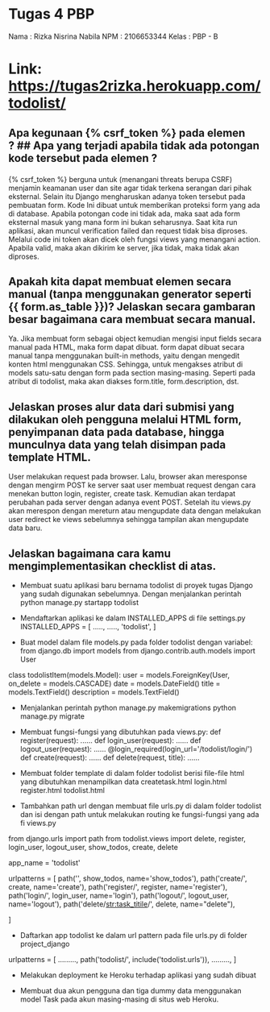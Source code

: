  # Tugas 4 PBP
 Nama   : Rizka Nisrina Nabila
 NPM    : 2106653344
 Kelas  : PBP - B
 
 # Link: https://tugas2rizka.herokuapp.com/todolist/
 
 ## Apa kegunaan {% csrf_token %} pada elemen <form>? ## Apa yang terjadi apabila tidak ada potongan kode tersebut pada elemen <form>?
{% csrf_token %} berguna untuk (menangani threats berupa CSRF) menjamin keamanan user dan site agar tidak terkena serangan dari pihak eksternal. Selain itu Django mengharuskan adanya token tersebut pada pembuatan form. Kode Ini dibuat untuk memberikan proteksi form yang ada di database. Apabila potongan code ini tidak ada, maka saat ada form eksternal masuk yang mana form ini bukan seharusnya. Saat kita run aplikasi, akan muncul verification failed dan request tidak bisa diproses. Melalui code ini token akan dicek oleh fungsi views yang menangani action. Apabila valid, maka akan dikirim ke server, jika tidak, maka tidak akan diproses. 
 
 ## Apakah kita dapat membuat elemen <form> secara manual (tanpa menggunakan generator seperti {{ form.as_table }})? Jelaskan secara gambaran besar bagaimana cara membuat <form> secara manual.
 Ya. Jika membuat form sebagai object kemudian mengisi input fields secara manual pada HTML, maka form dapat dibuat. form dapat dibuat secara manual tanpa menggunakan built-in methods, yaitu dengan mengedit konten html menggunakan CSS. Sehingga, untuk mengakses atribut di models satu-satu dengan form pada section masing-masing. Seperti pada atribut di todolist, maka akan diakses form.title, form.description, dst.

 ## Jelaskan proses alur data dari submisi yang dilakukan oleh pengguna melalui HTML form, penyimpanan data pada database, hingga munculnya data yang telah disimpan pada template HTML.
  User melakukan request pada browser. Lalu, browser akan meresponse dengan mengirm POST ke server saat user membuat request dengan cara menekan button login, register, create task. Kemudian akan terdapat perubahan pada server dengan adanya event POST. Setelah itu views.py akan merespon dengan mereturn atau mengupdate data dengan melakukan user redirect ke views sebelumnya sehingga tampilan akan mengupdate data baru.

 ## Jelaskan bagaimana cara kamu mengimplementasikan checklist di atas.
  - Membuat suatu aplikasi baru bernama todolist di proyek tugas Django yang sudah digunakan sebelumnya. Dengan menjalankan perintah python manage.py startapp todolist

  - Mendaftarkan aplikasi ke dalam INSTALLED_APPS di file settings.py
INSTALLED_APPS = [
.....,
.....,
'todolist',
]

- Buat model dalam file models.py pada folder todolist dengan variabel:
from django.db import models
from django.contrib.auth.models import User

class todolistItem(models.Model):
    user = models.ForeignKey(User, on_delete = models.CASCADE)
    date = models.DateField()
    title = models.TextField()
    description = models.TextField()

- Menjalankan perintah
python manage.py makemigrations
python manage.py migrate

- Membuat fungsi-fungsi yang dibutuhkan pada views.py:
def register(request):
    ......
def login_user(request):
    ......
def logout_user(request):
    ......
@login_required(login_url='/todolist/login/')
def create(request):
    ......
def delete(request, title):
    ......

- Membuat folder template di dalam folder todolist berisi file-file html yang dibutuhkan menampilkan data
createtask.html
login.html
register.html
todolist.html

- Tambahkan path url dengan membuat file urls.py di dalam folder todolist dan isi dengan path untuk melakukan routing ke fungsi-fungsi yang ada fi views.py

from django.urls import path
from todolist.views import delete, register, login_user, logout_user, show_todos, create, delete

app_name = 'todolist'

urlpatterns = [
    path('', show_todos, name='show_todos'),
    path('create/', create,  name='create'),
    path('register/', register, name='register'),
    path('login/', login_user, name='login'),
    path('logout/', logout_user, name='logout'),
    path('delete/<str:task_titile>/', delete, name="delete"),
    
]

- Daftarkan app todolist ke dalam url pattern pada file urls.py di folder project_django

urlpatterns = [
.........,
path('todolist/', include('todolist.urls')),
.........,
]

- Melakukan deployment ke Heroku terhadap aplikasi yang sudah dibuat

- Membuat dua akun pengguna dan tiga dummy data menggunakan model Task pada akun masing-masing di situs web Heroku.